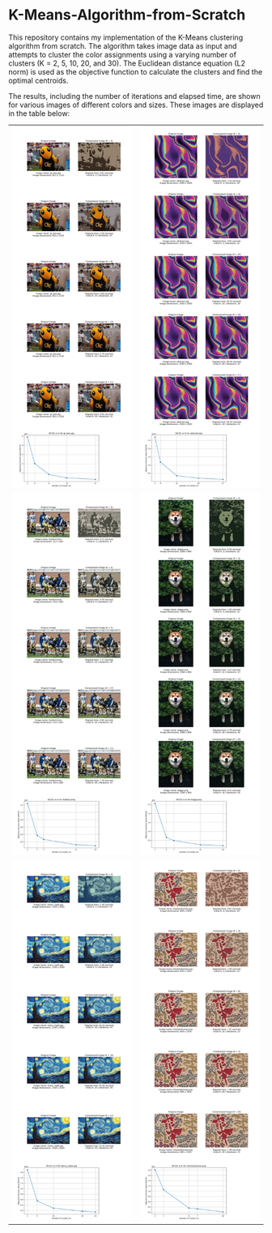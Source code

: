 # K-Means-Algorithm-from-Scratch

This repository contains my implementation of the K-Means clustering algorithm from scratch. The algorithm takes image data as input and attempts to cluster the color assignments using a varying number of clusters (K = 2, 5, 10, 20, and 30). The Euclidean distance equation (L2 norm) is used as the objective function to calculate the clusters and find the optimal centroids.

The results, including the number of iterations and elapsed time, are shown for various images of different colors and sizes. These images are displayed in the table below:

<div align="center"> 
  <table> 
    <tr> 
      <td><img src="kmeans_images/gt_bee_combined.png" width=500 ></td> 
      <td><img src="kmeans_images/abstract_combined.png" width=500 ></td> 
    </tr> 
    <tr> 
      <td><img src="kmeans_images/football_combined.png" width=500 ></td> 
      <td><img src="kmeans_images/doggo_combined.png" width=500 ></td> </tr> 
    <tr> 
      <td><img src="kmeans_images/starry_night_combined.png" width=500 ></td> 
      <td><img src="kmeans_images/glockenbronze_combined.png" width=500 ></td> 
    </tr> 
  </table> 
</div>
